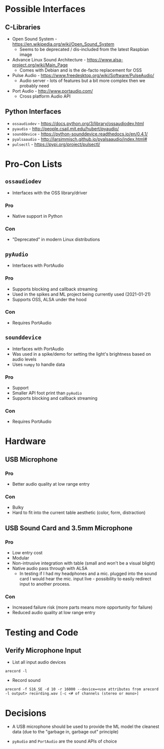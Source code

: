 # Possible Interfaces

## C-Libraries
* Open Sound System - https://en.wikipedia.org/wiki/Open_Sound_System
    * Seems to be deprecated / dis-included from the latest Raspbian image
* Advance Linux Sound Architecture - https://www.alsa-project.org/wiki/Main_Page
    * Comes with Debian and is the de-facto replacement for OSS
* Pulse Audio - https://www.freedesktop.org/wiki/Software/PulseAudio/
    * Audio server - lots of features but a bit more complex then we probably need
* Port Audio - http://www.portaudio.com/
    * Cross platform Audio API 

## Python Interfaces
* `ossaudiodev` - https://docs.python.org/3/library/ossaudiodev.html
* `pyaudio` - http://people.csail.mit.edu/hubert/pyaudio/
* `sounddevice` - https://python-sounddevice.readthedocs.io/en/0.4.1/
* `pyalsaaudio` - http://larsimmisch.github.io/pyalsaaudio/index.html#
* `pulsectl` - https://pypi.org/project/pulsectl/

# Pro-Con Lists

## `ossaudiodev`
* Interfaces with the OSS library/driver

### Pro
* Native support in Python

### Con
* "Deprecated" in modern Linux distributions

## `pyAudio`
* Interfaces with PortAudio

### Pro
* Supports blocking and callback streaming
* Used in the spikes and ML project being currently used (2021-01-21)
* Supports OSS, ALSA under the hood

### Con
* Requires PortAudio

## `sounddevice`
* Interfaces with PortAudio
* Was used in a spike/demo for setting the light's brightness based on audio levels
* Uses `numpy` to handle data

### Pro
* Support 
* Smaller API foot print than `pyAudio`
* Supports blocking and callback streaming

### Con
* Requires PortAudio

# Hardware

## USB Microphone

### Pro
* Better audio quality at low range entry

### Con
* Bulky 
* Hard to fit into the current table aesthetic (color, form, distraction)

## USB Sound Card and 3.5mm Microphone

### Pro
* Low entry cost
* Modular
* Non-intrusive integration with table (small and won't be a visual blight)
* Native audio pass through with ALSA
    * In testing if I had my headphones and a mic. plugged into the sound card I would hear the mic. input live - possibility to easily redirect input to another process.

### Con
* Increased failure risk (more parts means more opportunity for failure)
* Reduced audio quality at low range entry

# Testing and Code

## Verify Microphone Input
* List all input audio devices
```
arecord -l
```

* Record sound
```
arecord -f S16_SE -d 10 -r 16000 --device=<use attributes from arecord -l output> recording.wav [-c <# of channels (stereo or mono>]
```

# Decisions

* A USB microphone should be used to provide the ML model the cleanest data (due to the "garbage in, garbage out" principle)

* `pyAudio` and `PortAudio` are the sound APIs of choice